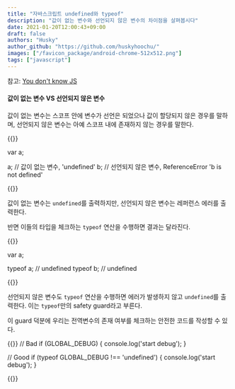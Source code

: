 ```yaml
---
title: "자바스크립트 undefined와 typeof"
description: "값이 없는 변수와 선언되지 않은 변수의 차이점을 살펴봅시다"
date: 2021-01-20T12:00:43+09:00
draft: false
authors: "Husky"
author_github: "https://github.com/huskyhoochu/"
images: ["/favicon_package/android-chrome-512x512.png"]
tags: ["javascript"]
---
```


참고: [You don't know JS](http://aladin.kr/p/3oD3m)


#### 값이 없는 변수 VS 선언되지 않은 변수

값이 없는 변수는 스코프 안에 변수가 선언은 되었으나 값이 할당되지 않은 경우를 말하며, 선언되지 않은 변수는 아예 스코프 내에 존재하지 않는 경우를 말한다.

{{<highlight javascript>}}

var a;

a; // 값이 없는 변수, 'undefined'
b; // 선언되지 않은 변수, ReferenceError 'b is not defined'

{{</highlight>}}

값이 없는 변수는 `undefined`를 출력하지만, 선언되지 않은 변수는 레퍼런스 에러를 출력한다.

반면 이들의 타입을 체크하는 `typeof` 연산을 수행하면 결과는 달라진다.

{{<highlight javascript>}}

var a;

typeof a; // undefined
typeof b; // undefined

{{</highlight>}}

선언되지 않은 변수도 `typeof` 연산을 수행하면 에러가 발생하지 않고 `undefined`를 출력한다. 이는 `typeof`만의 safety guard라고 부른다.

이 guard 덕분에 우리는 전역변수의 존재 여부를 체크하는 안전한 코드를 작성할 수 있다.


{{<highlight javascript>}}
// Bad
if (GLOBAL_DEBUG) {
  console.log('start debug');
}

// Good
if (typeof GLOBAL_DEBUG !== 'undefined') {
  console.log('start debug');
}

{{</highlight>}}